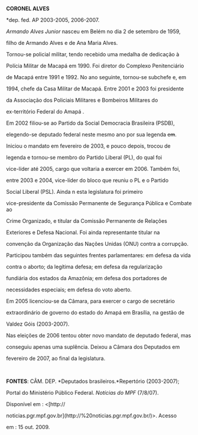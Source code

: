 **CORONEL ALVES**



\*dep. fed. AP 2003-2005, 2006-2007.



*Armando Alves Junior* nasceu em Belém no dia 2 de setembro de 1959,

filho de Armando Alves e de Ana Maria Alves.



Tornou-se policial militar, tendo recebido uma medalha de dedicação à

Polícia Militar de Macapá em 1990. Foi diretor do Complexo Penitenciário

de Macapá entre 1991 e 1992. No ano seguinte, tornou-se subchefe e, em

1994, chefe da Casa Militar de Macapá. Entre 2001 e 2003 foi presidente

da Associação dos Policiais Militares e Bombeiros Militares do

ex-território Federal do Amapá .



Em 2002 filiou-se ao Partido da Social Democracia Brasileira (PSDB),

elegendo-se deputado federal neste mesmo ano por sua legenda ~~em~~.

Iniciou o mandato em fevereiro de 2003, e pouco depois, trocou de

legenda e tornou-se membro do Partido Liberal (PL), do qual foi

vice-líder até 2005, cargo que voltaria a exercer em 2006. Também foi,

entre 2003 e 2004, vice-líder do bloco que reuniu o PL e o Partido

Social Liberal (PSL). Ainda n esta legislatura foi primeiro

vice-presidente da Comissão Permanente de Segurança Pública e Combate ao

Crime Organizado, e titular da Comissão Permanente de Relações

Exteriores e Defesa Nacional. Foi ainda representante titular na

convenção da Organização das Nações Unidas (ONU) contra a corrupção.

Participou também das seguintes frentes parlamentares: em defesa da vida

contra o aborto; da legítima defesa; em defesa da regularização

fundiária dos estados da Amazônia; em defesa dos portadores de

necessidades especiais; em defesa do voto aberto.



Em 2005 licenciou-se da Câmara, para exercer o cargo de secretário

extraordinário de governo do estado do Amapá em Brasília, na gestão de

Valdez Góis (2003-2007).



Nas eleições de 2006 tentou obter novo mandato de deputado federal, mas

conseguiu apenas uma suplência. Deixou a Câmara dos Deputados em

fevereiro de 2007, ao final da legislatura.



 



**FONTES**: CÂM. DEP. *Deputados brasileiros.*Repertório (2003-2007);

Portal do Ministério Público Federal. *Notícias do MPF* (7/8/07).

Disponível em : \<[http://

noticias.pgr.mpf.gov.br](http://%20noticias.pgr.mpf.gov.br/)\>. Acesso

em : 15 out. 2009.

